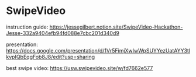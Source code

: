 # SwipeVideo
instruction guide: https://jessegilbert.notion.site/SwipeVideo-Hackathon-Jesse-332a9404efb94fd088e7cbc201d340d9

presentation: https://docs.google.com/presentation/d/1Vr5FimjXwIwWpSUYYezUatAYY3tlkvpIQbEqgFob8J8/edit?usp=sharing

best swipe video: https://usw.swipevideo.site/w/fd7662e577
